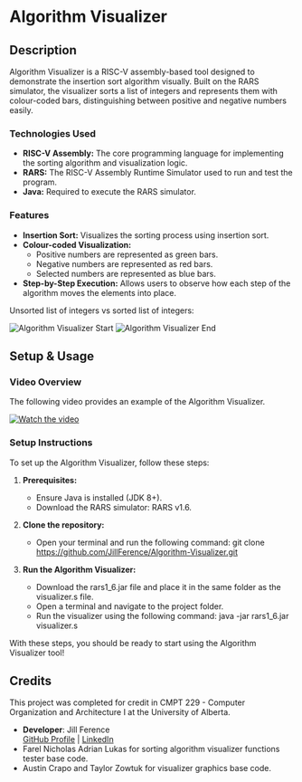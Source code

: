 # Algorithm Visualizer

## Description
Algorithm Visualizer is a RISC-V assembly-based tool designed to demonstrate the insertion sort algorithm visually. Built on the RARS simulator, the visualizer sorts a list of integers and represents them with colour-coded bars, distinguishing between positive and negative numbers easily.

### Technologies Used
- **RISC-V Assembly:** The core programming language for implementing the sorting algorithm and visualization logic.
- **RARS:** The RISC-V Assembly Runtime Simulator used to run and test the program.
- **Java:** Required to execute the RARS simulator.

### Features
- **Insertion Sort:** Visualizes the sorting process using insertion sort.
- **Colour-coded Visualization:**
    - Positive numbers are represented as green bars.
    - Negative numbers are represented as red bars.
    - Selected numbers are represented as blue bars.
- **Step-by-Step Execution:** Allows users to observe how each step of the algorithm moves the elements into place.

Unsorted list of integers vs sorted list of integers: 

![Algorithm Visualizer Start](https://github.com/user-attachments/assets/6cef24ed-ff9c-4fa4-bc90-626739a7d436)
![Algorithm Visualizer End](https://github.com/user-attachments/assets/6cd56f4d-78cf-4973-921a-9ae54e4ae26f)

## Setup & Usage
### Video Overview
The following video provides an example of the Algorithm Visualizer.

[![Watch the video](https://github.com/user-attachments/assets/3f5a69c6-7425-4980-ae68-db9d719f1cc7)](https://github.com/user-attachments/assets/cb4b8771-2df7-4ea2-b692-4522f7d6b40c)

### Setup Instructions
To set up the Algorithm Visualizer, follow these steps:

1. **Prerequisites:**
    - Ensure Java is installed (JDK 8+).
    - Download the RARS simulator: RARS v1.6.

2. **Clone the repository:**
    - Open your terminal and run the following command: git clone https://github.com/JillFerence/Algorithm-Visualizer.git

3. **Run the Algorithm Visualizer:**
    - Download the rars1_6.jar file and place it in the same folder as the visualizer.s file.
    - Open a terminal and navigate to the project folder.
    - Run the visualizer using the following command: java -jar rars1_6.jar visualizer.s
      
With these steps, you should be ready to start using the Algorithm Visualizer tool!

## Credits
This project was completed for credit in CMPT 229 - Computer Organization and Architecture I at the University of Alberta.
- **Developer**: Jill Ference  
  [GitHub Profile](https://github.com/jillference) | [LinkedIn](https://linkedin.com/in/jillference)
- Farel Nicholas Adrian Lukas for sorting algorithm visualizer functions tester base code.
- Austin Crapo and Taylor Zowtuk for visualizer graphics base code.
